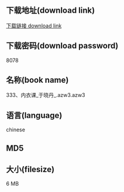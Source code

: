 ## 下载地址(download link)
[下载链接 download link](https://tutu365.netlify.app/?s=333%E3%80%81%E5%86%85%E8%A1%A3%E8%AF%BE_%E4%BA%8E%E6%99%93%E4%B8%B9_.azw3)

## 下载密码(download password)
8078

## 名称(book name)
333、内衣课_于晓丹_.azw3.azw3

## 语言(language)
chinese

## MD5


## 大小(filesize)
6 MB
